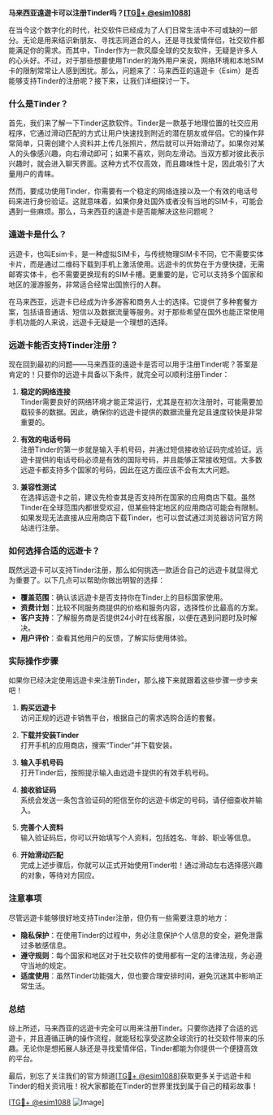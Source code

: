 **马来西亚遠遊卡可以注册Tinder吗？[[TG💪+ @esim1088](https://t.me/s/esim1088)]**

在当今这个数字化的时代，社交软件已经成为了人们日常生活中不可或缺的一部分。无论是用来结识新朋友、寻找志同道合的人，还是寻找爱情伴侣，社交软件都能满足你的需求。而其中，Tinder作为一款风靡全球的交友软件，无疑是许多人的心头好。不过，对于那些想要使用Tinder的海外用户来说，网络环境和本地SIM卡的限制常常让人感到困扰。那么，问题来了：马来西亚的遠遊卡（Esim）是否能够支持Tinder的注册呢？接下来，让我们详细探讨一下。

### 什么是Tinder？

首先，我们来了解一下Tinder这款软件。Tinder是一款基于地理位置的社交应用程序，它通过滑动匹配的方式让用户快速找到附近的潜在朋友或伴侣。它的操作非常简单，只需创建个人资料并上传几张照片，然后就可以开始滑动了。如果你对某人的头像感兴趣，向右滑动即可；如果不喜欢，则向左滑动。当双方都对彼此表示兴趣时，就会进入聊天界面。这种方式不仅高效，而且趣味性十足，因此吸引了大量用户的青睐。

然而，要成功使用Tinder，你需要有一个稳定的网络连接以及一个有效的电话号码来进行身份验证。这就意味着，如果你身处国外或者没有当地的SIM卡，可能会遇到一些麻烦。那么，马来西亚的遠遊卡是否能解决这些问题呢？

### 遠遊卡是什么？

远遊卡，也叫Esim卡，是一种虚拟SIM卡，与传统物理SIM卡不同，它不需要实体卡片，而是通过二维码下载到手机上激活使用。远遊卡的优势在于方便快捷，无需邮寄实体卡，也不需要更换现有的SIM卡槽。更重要的是，它可以支持多个国家和地区的漫游服务，非常适合经常出国旅行的人群。

在马来西亚，远遊卡已经成为许多游客和商务人士的选择。它提供了多种套餐方案，包括语音通话、短信以及数据流量等服务。对于那些希望在国外也能正常使用手机功能的人来说，远遊卡无疑是一个理想的选择。

### 远遊卡能否支持Tinder注册？

现在回到最初的问题——马来西亚的遠遊卡是否可以用于注册Tinder呢？答案是肯定的！只要你的远遊卡具备以下条件，就完全可以顺利注册Tinder：

1. **稳定的网络连接**  
   Tinder需要良好的网络环境才能正常运行，尤其是在初次注册时，可能需要加载较多的数据。因此，确保你的远遊卡提供的数据流量充足且速度较快是非常重要的。

2. **有效的电话号码**  
   注册Tinder的第一步就是输入手机号码，并通过短信接收验证码完成验证。远遊卡提供的电话号码必须是有效的国际号码，并且能够正常接收短信。大多数远遊卡都支持多个国家的号码，因此在这方面应该不会有太大问题。

3. **兼容性测试**  
   在选择远遊卡之前，建议先检查其是否支持所在国家的应用商店下载。虽然Tinder在全球范围内都很受欢迎，但某些特定地区的应用商店可能会有限制。如果发现无法直接从应用商店下载Tinder，也可以尝试通过浏览器访问官方网站进行注册。

### 如何选择合适的远遊卡？

既然远遊卡可以支持Tinder注册，那么如何挑选一款适合自己的远遊卡就显得尤为重要了。以下几点可以帮助你做出明智的选择：

- **覆盖范围**：确认该远遊卡是否支持你在Tinder上的目标国家使用。
- **资费计划**：比较不同服务商提供的价格和服务内容，选择性价比最高的方案。
- **客户支持**：了解服务商是否提供24小时在线客服，以便在遇到问题时及时解决。
- **用户评价**：查看其他用户的反馈，了解实际使用体验。

### 实际操作步骤

如果你已经决定使用远遊卡来注册Tinder，那么接下来就跟着这些步骤一步步来吧！

1. **购买远遊卡**  
   访问正规的远遊卡销售平台，根据自己的需求选购合适的套餐。

2. **下载并安装Tinder**  
   打开手机的应用商店，搜索“Tinder”并下载安装。

3. **输入手机号码**  
   打开Tinder后，按照提示输入由远遊卡提供的有效手机号码。

4. **接收验证码**  
   系统会发送一条包含验证码的短信至你的远遊卡绑定的号码，请仔细查收并输入。

5. **完善个人资料**  
   输入验证码后，你可以开始填写个人资料，包括姓名、年龄、职业等信息。

6. **开始滑动匹配**  
   完成上述步骤后，你就可以正式开始使用Tinder啦！通过滑动左右选择感兴趣的对象，等待对方回应。

### 注意事项

尽管远遊卡能够很好地支持Tinder注册，但仍有一些需要注意的地方：

- **隐私保护**：在使用Tinder的过程中，务必注意保护个人信息的安全，避免泄露过多敏感信息。
- **遵守规则**：每个国家和地区对于社交软件的使用都有一定的法律法规，务必遵守当地的规定。
- **适度使用**：虽然Tinder功能强大，但也要合理安排时间，避免沉迷其中影响正常生活。

### 总结

综上所述，马来西亚的远遊卡完全可以用来注册Tinder。只要你选择了合适的远遊卡，并且遵循正确的操作流程，就能轻松享受这款全球流行的社交软件带来的乐趣。无论你是想拓展人脉还是寻找爱情伴侣，Tinder都能为你提供一个便捷高效的平台。

最后，别忘了关注我们的官方频道[[TG💪+ @esim1088](https://t.me/s/esim1088)]获取更多关于远遊卡和Tinder的相关资讯哦！祝大家都能在Tinder的世界里找到属于自己的精彩故事！

[[TG💪+ @esim1088](https://t.me/s/esim1088) ![Image](https://i.postimg.cc/4NQfJmqS/Snipaste-2025-05-13-00-14-12.png)]